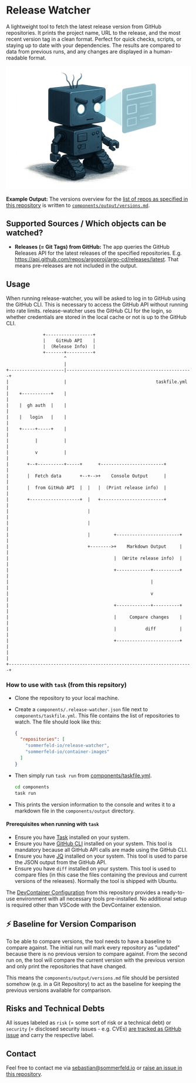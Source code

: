 # Release Watcher

A lightweight tool to fetch the latest release version from GitHub repositories. It prints the project name, URL to the release, and the most recent version tag in a clean format. Perfect for quick checks, scripts, or staying up to date with your dependencies. The results are compared to data from previous runs, and any changes are displayed in a human-readable format.

![Project Logo](https://raw.githubusercontent.com/sommerfeld-io/release-watcher/refs/heads/main/.assets/logo.png)

**Example Output:** The versions overview for the [list of repos as specified in this repository](components/taskfile.yml) is written to [`components/output/versions.md`](components/output/versions.md).

## Supported Sources / Which objects can be watched?

- **Releases (= Git Tags) from GitHub:** The app queries the GitHub Releases API for the latest releases of the specified repositories. E.g. <https://api.github.com/repos/argoproj/argo-cd/releases/latest>. That means pre-releases are not included in the output.

## Usage

When running release-watcher, you will be asked to log in to GitHub using the GitHub CLI. This is necessary to access the GitHub API without running into rate limits. release-watcher uses the GitHub CLI for the login, so whether credentials are stored in the local cache or not is up to the GitHub CLI.

```ditaa
              +------------------+
              |    GitHub API    |
              |  (Release Info)  |
              +-------+----------+
                      ^
                      |
+---------------------|------------------------------------------------+
|                     |                                  taskfile.yml  |
|    +-----------+    |                                                |
|    |  gh auth  |    |                                                |
|    |   login   |    |                                                |
|    +-----+-----+    |                                                |
|          |          |                                                |
|          v          |                                                |
|       +--+----------+-----+      +------------------------+          |
|       |  Fetch data       +--+-->+    Console Output      |          |
|       |  from GitHub API  |  |   |  (Print release info)  |          |
|       +-------------------+  |   +------------------------+          |
|                              |                                       |
|                              |                                       |
|                              |         +------------------------+    |
|                              +-------->+    Markdown Output     |    |
|                                        |  (Write release info)  |    |
|                                        +-------------+----------+    |
|                                                      |               |
|                                                      v               |
|                                        +-------------+----------+    |
|                                        |     Compare changes    |    |
|                                        |           diff         |    |
|                                        +------------------------+    |
|                                                                      |
+----------------------------------------------------------------------+
```

### How to use with `task` (from this repsitory)

- Clone the repository to your local machine.

- Create a `components/.release-watcher.json` file next to `components/taskfile.yml`. This file contains the list of repositories to watch. The file should look like this:

  ```json
  {
    "repositories": [
      "sommerfeld-io/release-watcher",
      "sommerfeld-io/container-images"
    ]
  }
  ```

- Then simply run `task run` from [components/taskfile.yml](components/taskfile.yml).

  ```bash
  cd components
  task run
  ```

- This prints the version information to the console and writes it to a markdown file in the `components/output` directory.

#### Prerequisites when running with `task`

- Ensure you have [Task](https://taskfile.dev) installed on your system.
- Ensure you have [GitHub CLI](https://cli.github.com) installed on your system. This tool is mandatory because all GitHub API calls are made using the GitHub CLI.
- Ensure you have [JQ](https://stedolan.github.io/jq) installed on your system. This tool is used to parse the JSON output from the GitHub API.
- Ensure you have `diff` installed on your system. This tool is used to compare files (in this case the files containing the previous and current versions of the releases). Normally the tool is shipped with Ubuntu.

The [DevContainer Configuration](.devcontainer/Dockerfile) from this repository provides a ready-to-use environment with all necessary tools pre-installed. No additional setup is required other than VSCode with the DevContainer extension.

## :zap: Baseline for Version Comparison

To be able to compare versions, the tool needs to have a baseline to compare against. The initial run will mark every repository as "updated" because there is no previous version to compare against. From the second run on, the tool will compare the current version with the previous version and only print the repositories that have changed.

This means the `components/output/versions.md` file should be persisted somehow (e.g. in a Git Repository) to act as the baseline for keeping the previous versions available for comparison.

## Risks and Technical Debts

All issues labeled as `risk` (= some sort of risk or a technical debt) or `security` (= disclosed security issues - e.g. CVEs) [are tracked as GitHub issue](https://github.com/sommerfeld-io/release-watcher/issues?q=is%3Aissue+label%3Asecurity%2Crisk+is%3Aopen) and carry the respective label.

## Contact

Feel free to contact me via <sebastian@sommerfeld.io> or [raise an issue in this repository](https://github.com/sommerfeld-io/release-watcher/issues).
